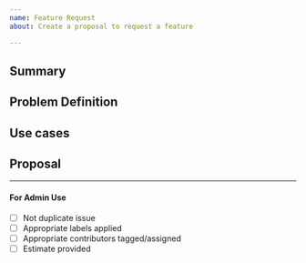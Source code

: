 ```yaml
---
name: Feature Request
about: Create a proposal to request a feature

---
```


<!-- < < < < < < < < < < < < < < < < < < < < < < < < < < < < < < < < < ☺ 
v                            ✰  Thanks for opening an issue! ✰    
v    Before smashing the submit button please review the template.
v    Word of caution: poorly thought-out proposals may be rejected 
v                     without deliberation 
☺ > > > > > > > > > > > > > > > > > > > > > > > > > > > > > > > > >  -->

## Summary

<!-- Short, concise description of the proposed feature -->

## Problem Definition

<!-- Why do we need this feature? 
What problems may be addressed by introducing this feature?
What benefits does the ibc-go stand to gain by including this feature?
Are there any disadvantages of including this feature? -->

## Use cases

<!-- What use cases will be enabled by the introduction of this feature? -->

## Proposal

<!-- Detailed description of requirements of implementation -->

____

#### For Admin Use

- [ ] Not duplicate issue
- [ ] Appropriate labels applied
- [ ] Appropriate contributors tagged/assigned
- [ ] Estimate provided
